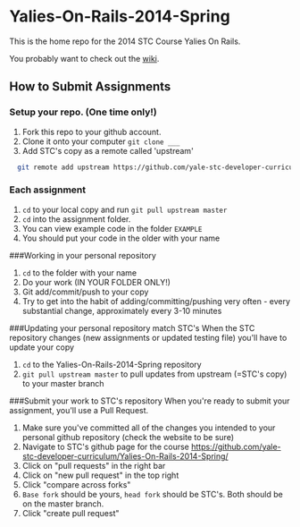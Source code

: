 Yalies-On-Rails-2014-Spring
=====================

This is the home repo for the 2014 STC Course Yalies On Rails.

You probably want to check out the [wiki](http://github.com/yale-stc-developer-curriculum/Yalies-On-Rails-2014-Spring/wiki).

## How to Submit Assignments

### Setup your repo. (One time only!)
1. Fork this repo to your github account.
2. Clone it onto your computer `git clone ___`
3. Add STC's copy as a remote called 'upstream'

```bash
  git remote add upstream https://github.com/yale-stc-developer-curriculum/Yalies-On-Rails-2014-Spring.git
```

### Each assignment

1. ```cd``` to your local copy and run ```git pull upstream master```
2. `cd` into the assignment folder.
3. You can view example code in the folder `EXAMPLE`
3. You should put your code in the older with your name

###Working in your personal repository
1. `cd` to the folder with your name
4. Do your work (IN YOUR FOLDER ONLY!)
5. Git add/commit/push to your copy
3. Try to get into the habit of adding/committing/pushing very often -
   every substantial change, approximately every 3-10 minutes

###Updating your personal repository match STC's 
When the STC repository changes (new assignments or updated testing file) you'll have to update your copy
1. `cd` to the Yalies-On-Rails-2014-Spring repository
2. `git pull upstream master` to pull updates from upstream (=STC's copy) to your master branch

###Submit your work to STC's repository
When you're ready to submit your assignment, you'll use a Pull Request.
1. Make sure you've committed all of the changes you intended to your
   personal github repository (check the website to be sure)
2. Navigate to STC's github page for the course https://github.com/yale-stc-developer-curriculum/Yalies-On-Rails-2014-Spring/
3. Click on "pull requests" in the right bar
4. Click on "new pull request" in the top right
5. Click "compare across forks"
6. `Base fork` should be yours, `head fork` should be STC's. Both should be
   on the master branch.
7. Click "create pull request"

